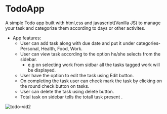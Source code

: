 # TodoApp 
A simple Todo app built with html,css and javascript(Vanilla JS) to manage your task and categorize them according to days or other activites.
* App features:
  * User can add task along with due date and put it under categories- Personal, Health, Food, Work.
  * User can view task according to the option he/she selects from the sidebar.
    * e.g on selecting work from sidbar all the tasks tagged work will be displayed.
  * User have the option to edit the task using Edit button.
  * On completing the task user can check mark the task by clicking on the round check button on tasks.
  * User can delete the task using delete button.
  * Total task on sidebar tells the totall task present .
  
 


![todo-vid2](https://user-images.githubusercontent.com/45715802/206895293-8ec0a048-4247-4f9e-b2ce-a353a206b28e.gif)


